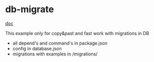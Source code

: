 # db-migrate

[doc](https://db-migrate.readthedocs.io/)

This example only for copy&past and fast work with migrations in DB

- all depend's and command's in package.json
- config in database.json
- migrations with examples in /migrations/
